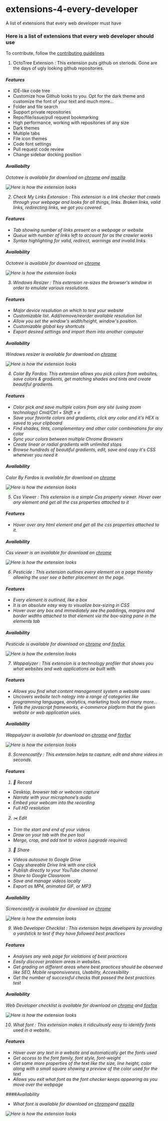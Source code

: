 # extensions-4-every-developer
A list of extensions that every web developer must have

### Here is a list of extensions that every web developer should use
To contribute, follow the [contributing guidelines]()
1. OctoTree Extension : This extension puts github on steriods. Gone are the days of ugly looking github repositories.
#### <em>Features</em>
- IDE-like code tree
- Customize how Github looks to you. Opt for the dark theme and customize the font of your text and much more...
- Folder and file search 
- Support private repositories
- Repo/file/issue/pull request bookmarking
- High performance, working with repositories of any size
- Dark themes
- Multiple tabs
- File icon themes
- Code font settings
- Pull request code review
- Change sidebar docking position

#### <em>Availiabilty</em>
<em>Octotree is available for download on [chrome](https://chrome.google.com/webstore/detail/octotree/bkhaagjahfmjljalopjnoealnfndnagc) and [mozilla](https://addons.mozilla.org/en-US/firefox/addon/octotree/)
  

![Here is how the extension looks](https://github.com/KarenEfereyan/extensions-4-every-developer/blob/master/octotree-extension.png)

2. Check My Links Extension : This extension is a link checker that crawls through your webpage and looks for all things, links.
Broken links, valid links, redirecting links, we got you covered.

#### <em>Features</em>

- Tab showing number of links present on a webpage or website
- Queue with number of links left to account for as the crawler works
- Syntax highlighting for valid, redirect, warnings and invalid links

#### <em>Availability</em>
Octotree is available for download on [chrome](https://chrome.google.com/webstore/detail/check-my-links/ojkcdipcgfaekbeaelaapakgnjflfglf?hl=en) 
  
 ![Here is how the extension looks](https://github.com/KarenEfereyan/extensions-4-every-developer/blob/master/check-my-links-extension.png)
 
3. Windows Resizer : This extension re-sizes the browser's window in order to emulate various resolutions.

#### <em>Features</em>

- Major device resolution on which to test your website
- Customizable list. Add/remove/reorder available resolution list
- Allow you set the window's width/height, window's position.
- Customizable  global key shortcuts
- Export desired settings and import them into another computer

#### <em>Availability</em>
Windows resizer is available for download on [chrome](https://chrome.google.com/webstore/detail/window-resizer/kkelicaakdanhinjdeammmilcgefonfh?hl=en)

 ![Here is how the extension looks](https://github.com/KarenEfereyan/extensions-4-every-developer/blob/master/windows-resizer-extension.png)
 
 4. Color By Fardos: This extension allows you pick colors from websites, save colors & gradients, get matching shades and tints and create beautiful gradients.
 
 #### <em>Features</em>
 -  Color pick and save multiple colors from any site (using zoom technology) Cmd/Ctrl + Shift + e
 - Save your favorite colors and gradients, click any color and it's HEX is saved to your clipboard
 - Find shades, tints, complementary and other color combinations for any color
 - Sync your colors between multiple Chrome Browsers
 - Create linear or radial gradients with unlimited stops
 - Browse hundreds of beautiful gradients, edit, save and copy it's CSS whenever you need it
 
 #### <em>Availability</em>
 Color By Fardos is available for download on [chrome](https://chrome.google.com/webstore/detail/color-by-fardos-color-pic/iibpgpkhpfggipbacjfeijkloidhmiei)
 
 ![Here is how the extension looks](https://github.com/KarenEfereyan/extensions-4-every-developer/blob/master/colorbyfardos-extension.png)

5. Css Viewer : This extension is a simple Css property viewer. Hover over any element and get all the css properties attached to it

#### <em>Features</em>
- Hover over any html element and get all the css properties attached to it. 

#### <em>Availability</em>

Css  viewer is an available for download on [chrome](https://chrome.google.com/webstore/detail/cssviewer/ggfgijbpiheegefliciemofobhmofgce?hl=en)

![Here is how the extension looks](https://github.com/KarenEfereyan/extensions-4-every-developer/blob/master/css-viewer-extension.png)

6. Pesticide : This extension outlines every element on a page thereby allowing the user see a better placement on the page.

#### <em>Features</em>
- Every element is outlined, like a box
- It is an absolute easy way to visualize box-sizing in CSS
- Hover over any box and immediately see the paddings, margins and border widths attached to that element via the box-sizing pane in the elements tab 

#### <em>Availability</em>
Pesticide is available for download on [chrome](https://chrome.google.com/webstore/detail/pesticide-for-chrome-with/eipbgplchlidkojmppclhkechkhmlefi?hl=en) and [firefox](https://addons.mozilla.org/en-US/firefox/addon/pesticide-for-firefox/)

![Here is how the extension looks](https://github.com/KarenEfereyan/extensions-4-every-developer/blob/master/pesticide-extension.png)

7. Wappalyzer : This extension is a technology profiler that shows you what websites and web applications ae built with. 

#### <em>Features</em>
- Allows you find what content management system a website uses
- Uncovers website tech nology into a range of categories like programming languages, analytics, marketing tools and many more...
- Tells the javascript frameworks, e-commerce platform that the given website or web application uses.

#### <em>Availability</em>
Wappalyzer is available for download on [chrome](https://chrome.google.com/webstore/detail/wappalyzer/gppongmhjkpfnbhagpmjfkannfbllamg?hl=en) and [firefox](https://addons.mozilla.org/en-US/firefox/addon/wappalyzer/)

![Here is how the extension looks](https://github.com/KarenEfereyan/extensions-4-every-developer/blob/master/wappalyzer-extension.png)

8. Screencastify : This extension helps to capture, edit and share videos in seconds. 

#### <em>Features</em>
1. 🎥 Record 
- Desktop, browser tab or webcam capture
- Narrate with your microphone’s audio
- Embed your webcam into the recording
- Full HD resolution

2. ✂️ Edit
- Trim the start and end of your videos
- Draw on your tab with the pen tool
- Merge, crop, and add text to videos (upgrade required)

3.  🚀 Share
- Videos autosave to Google Drive
- Copy shareable Drive link with one click
- Publish directly to your YouTube channel
- Share to Google Classroom
- Save and manage videos locally
- Export as MP4, animated GIF, or MP3

#### <em>Availability</em>

Screencastify is available for download on [chrome](https://chrome.google.com/webstore/detail/screencastify-screen-vide/mmeijimgabbpbgpdklnllpncmdofkcpn?hl=en) 

![Here is how the extension looks](https://github.com/KarenEfereyan/extensions-4-every-developer/blob/master/screencastify-extension.png)

9. Web Developer Checklist : This extension helps developers by providing a yardstick to test if they have followed best practices

#### <em>Features</em>
- Analyses any web page for violations of best practices
- Easily discover problem areas in websites.
- Get grading on different areas where best practices should be observed like SEO, Mobile responsiveness, Usability, Accessibility
- Get the number of successful checks that passed the best practices test
#### <em>Availability</em>

Web Developer checklist is available for download on [chrome](https://chrome.google.com/webstore/detail/web-developer-checklist/iahamcpedabephpcgkeikbclmaljebjp?hl=en) and [firefox](https://addons.mozilla.org/en-US/firefox/addon/webdeveloperchecklist/)

![Here is how the extension looks](https://github.com/KarenEfereyan/extensions-4-every-developer/blob/master/webdeveloper-checklist-extension.png)

10. What font : This extension makes it ridiculously easy to identify fonts used in a website.

#### <em>Features</em>
- Hover over any text in a website and automatically get the fonts used
- Get access to the font family, font style, font-weight
- Get some more properties of the text like the size, line height, color along with a small square showing a preview of the color used for the text
- Allows you exit what font as the font checker keeps appearing as you move over the webpage

####<em>Availability</em>
- What font is available for download on [chrome](https://chrome.google.com/webstore/detail/whatfont/jabopobgcpjmedljpbcaablpmlmfcogm?hl=en)and [mpzilla](https://addons.mozilla.org/en-US/firefox/addon/zjm-whatfont/)

![Here is how the extension looks](https://github.com/KarenEfereyan/extensions-4-every-developer/blob/master/whatfont-extension.png)
